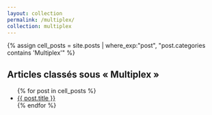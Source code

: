 ```yaml
---
layout: collection
permalink: /multiplex/
collection: multiplex
---
```


{% assign cell_posts = site.posts | where_exp:"post", "post.categories contains 'Multiplex'" %}

<h2>Articles classés sous « Multiplex »</h2>
<ul>
  {% for post in cell_posts %}
    <li>
      <a href="{{ post.url }}">{{ post.title }}</a>
    </li>
  {% endfor %}
</ul>